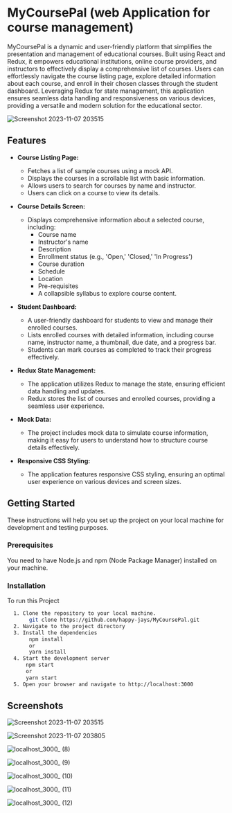 # MyCoursePal (web Application for course management) 

 MyCoursePal is a dynamic and user-friendly platform that simplifies the presentation and management of educational courses. Built using React and Redux, it empowers educational institutions, online course providers, and instructors to effectively display a comprehensive list of courses. Users can effortlessly navigate the course listing page, explore detailed information about each course, and enroll in their chosen classes through the student dashboard. Leveraging Redux for state management, this application ensures seamless data handling and responsiveness on various devices, providing a versatile and modern solution for the educational sector.

![Screenshot 2023-11-07 203515](https://github.com/happy-jays/MyCoursePal/assets/56588611/63498bb6-bfb6-4c9a-8e98-21513ac88400)
## Features

- **Course Listing Page:** 
  - Fetches a list of sample courses using a mock API.
  - Displays the courses in a scrollable list with basic information.
  - Allows users to search for courses by name and instructor.
  - Users can click on a course to view its details.

- **Course Details Screen:**
  - Displays comprehensive information about a selected course, including:
    - Course name
    - Instructor's name
    - Description
    - Enrollment status (e.g., 'Open,' 'Closed,' 'In Progress')
    - Course duration
    - Schedule
    - Location
    - Pre-requisites
    - A collapsible syllabus to explore course content.

- **Student Dashboard:**
  - A user-friendly dashboard for students to view and manage their enrolled courses.
  - Lists enrolled courses with detailed information, including course name, instructor name, a thumbnail, due date, and a progress bar.
  - Students can mark courses as completed to track their progress effectively.

- **Redux State Management:**
  - The application utilizes Redux to manage the state, ensuring efficient data handling and updates.
  - Redux stores the list of courses and enrolled courses, providing a seamless user experience.

- **Mock Data:**
  - The project includes mock data to simulate course information, making it easy for users to understand how to structure course details effectively.

- **Responsive CSS Styling:**
  - The application features responsive CSS styling, ensuring an optimal user experience on various devices and screen sizes.

## Getting Started

These instructions will help you set up the project on your local machine for development and testing purposes.

### Prerequisites

You need to have Node.js and npm (Node Package Manager) installed on your machine.

### Installation

To run this Project

```bash
  1. Clone the repository to your local machine.
       git clone https://github.com/happy-jays/MyCoursePal.git
  2. Navigate to the project directory
  3. Install the dependencies
       npm install
       or
       yarn install
  4. Start the development server
      npm start
      or
      yarn start
  5. Open your browser and navigate to http://localhost:3000
```
## Screenshots
![Screenshot 2023-11-07 203515](https://github.com/happy-jays/MyCoursePal/assets/56588611/63498bb6-bfb6-4c9a-8e98-21513ac88400)

![Screenshot 2023-11-07 203805](https://github.com/happy-jays/MyCoursePal/assets/56588611/88dce6bb-e108-46a8-bb74-ef5ddeb0287a)

![localhost_3000_ (8)](https://github.com/happy-jays/MyCoursePal/assets/56588611/1b738b56-7a9a-4564-b6e9-1b78c5725695)

![localhost_3000_ (9)](https://github.com/happy-jays/MyCoursePal/assets/56588611/a7c820db-c4c7-4ea6-88c4-4e92c80eaf00)

![localhost_3000_ (10)](https://github.com/happy-jays/MyCoursePal/assets/56588611/37ef358f-74e4-4021-baff-c9016cfbad05)

![localhost_3000_ (11)](https://github.com/happy-jays/MyCoursePal/assets/56588611/07a6be4e-638e-48d2-a71c-da603d7f68e7)

![localhost_3000_ (12)](https://github.com/happy-jays/MyCoursePal/assets/56588611/3fb3986a-abc5-4a26-a301-a8ab63baf939)